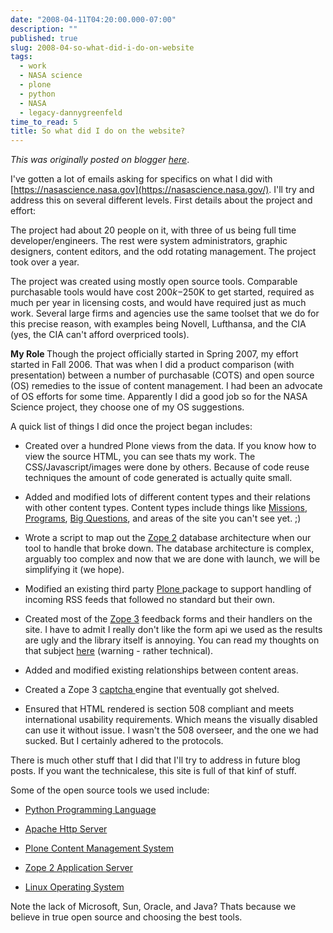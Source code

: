 ```yaml
---
date: "2008-04-11T04:20:00.000-07:00"
description: ""
published: true
slug: 2008-04-so-what-did-i-do-on-website
tags:
  - work
  - NASA science
  - plone
  - python
  - NASA
  - legacy-dannygreenfeld
time_to_read: 5
title: So what did I do on the website?
---
```


_This was originally posted on blogger [here](https://dannygreenfeld.blogspot.com/2008/04/so-what-did-i-do-on-website.html)_.

I've gotten a lot of emails asking for specifics on what I did with [https://nasascience.nasa.gov](https://nasascience.nasa.gov/). I'll try and address this on several different levels. First details about the project and effort:

The project had about 20 people on it, with three of us being full time developer/engineers. The rest were system administrators, graphic designers, content editors, and the odd rotating management. The project took over a year.

The project was created using mostly open source tools. Comparable purchasable tools would have cost $200k-$250K to get started, required as much per year in licensing costs, and would have required just as much work. Several large firms and agencies use the same toolset that we do for this precise reason, with examples being Novell, Lufthansa, and the CIA (yes, the CIA can't afford overpriced tools).

<span style="font-weight: bold;">My Role
</span>Though the project officially started in Spring 2007, my effort started in Fall 2006. That was when I did a product comparison (with presentation) between a number of purchasable (COTS) and open source (OS) remedies to the issue of content management. I had been an advocate of OS efforts for some time. Apparently I did a good job so for the NASA Science project, they choose one of my OS suggestions.

A quick list of things I did once the project began includes:

- Created over a hundred Plone views from the data. If you know how to view the source HTML, you can see thats my work. The CSS/Javascript/images were done by others. Because of code reuse techniques the amount of code generated is actually quite small.

- Added and modified lots of different content types and their relations with other content types. Content types include things like [Missions](https://nasascience.nasa.gov/missions), [Programs](https://nasascience.nasa.gov/programs), [Big Questions](https://nasascience.nasa.gov/big-questions), and areas of the site you can't see yet. ;)

- Wrote a script to map out the [Zope 2](https://en.wikipedia.org/wiki/Zope) database architecture when our tool to handle that broke down. The database architecture is complex, arguably too complex and now that we are done with launch, we will be simplifying it (we hope).

- Modified an existing third party [Plone ](https://en.wikipedia.org/wiki/Plone_%28software%29)package to support handling of incoming RSS feeds that followed no standard but their own.
- Created most of the [Zope 3](https://en.wikipedia.org/wiki/Zope_3) feedback forms and their handlers on the site. I have to admit I really don't like the form api we used as the results are ugly and the library itself is annoying. You can read my thoughts on that subject [here](https://pydanny.blogspot.com/2008/04/issues-with-zopeformlib.html) (warning - rather technical).

- Added and modified existing relationships between content areas.

- Created a Zope 3 [captcha ](https://en.wikipedia.org/wiki/Captcha)engine that eventually got shelved.

- Ensured that HTML rendered is section 508 compliant and meets international usability requirements. Which means the visually disabled can use it without issue. I wasn't the 508 overseer, and the one we had sucked. But I certainly adhered to the protocols.

There is much other stuff that I did that I'll try to address in future blog posts. If you want the technicalese, this site is full of that kinf of stuff.

Some of the open source tools we used include:

- [Python Programming Language
  ](https://python.org/)
- [Apache Http Server](https://httpd.apache.org/)

- [Plone Content Management System
  ](https://plone.org/)
- [Zope 2 Application Server
  ](https://wiki.zope.org/zope2/Zope2Wiki)
- [Linux Operating System](https://www.linux.org/)

Note the lack of Microsoft, Sun, Oracle, and Java? Thats because we believe in true open source and choosing the best tools.

